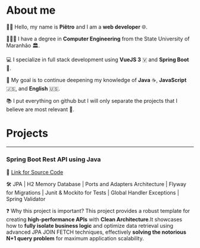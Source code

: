 # About me

👋🏻 Hello, my name is **Piêtro** and I am a **web developer** 🌐.

👨🏻‍🎓 I have a degree in **Computer Engineering** from the State University of Maranhão 🏛️.

💻 I specialize in full stack development using **VueJS 3** 🇻 and **Spring Boot** 🍃.

🚀 My goal is to continue deepening my knowledge of **Java** ☕, **JavaScript** 🇯‌🇸, and **English** 🇺🇸.

📚 I put everything on github but I will only separate the projects that I believe are most relevant 🏅.

# Projects

---

### Spring Boot Rest API using Java

🔗 [Link for Source Code](https://github.com/pietroBragaAquinoJunior/hexagonal)

🛠️ JPA | H2 Memory Database | Ports and Adapters Architecture | Flyway for Migrations | Junit & Mockito for Tests | Global Handler Exceptions | Spring Validator

❓ Why this project is important? This project provides a robust template for creating **high-performance APIs** with **Clean Architecture**.It showcases how to **fully isolate business logic** and optimize data retrieval using advanced JPA JOIN FETCH techniques, effectively **solving the notorious N+1 query problem** for maximum application scalability.

